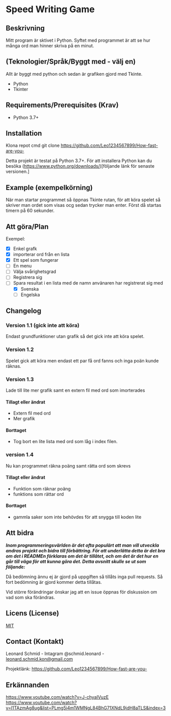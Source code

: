 # Speed Writing Game

## Beskrivning

Mitt program är sktivet i Python. Syftet med programmet är att se hur många ord man hinner skriva på en minut.

## (Teknologier/Språk/Byggt med - välj en)

Allt är byggt med python och sedan är grafiken gjord med Tkinte.

- Python
- Tkinter

## Requirements/Prerequisites (Krav)

- Python 3.7+

## Installation

 Klona repot
cmd  git clone https://github.com/Leo1234567899/How-fast-are-you-


Detta projekt är testat på Python 3.7+. För att installera Python kan du besöka (https://www.python.org/downloads/)[följande länk för senaste versionen.]

## Example (exempelkörning)

När man startar programmet så öppnas Tkinte rutan, för att köra spelet så skriver man ordet som visas ocg sedan trycker man enter. Först då startas timern på 60 sekunder.

## Att göra/Plan

Exempel:

- [x] Enkel grafk
- [x] importerar ord från en lista
- [x] Ett spel som fungerar
- [ ] En menu
- [ ] Välja svårighetsgrad
- [ ] Registrera sig 
- [ ] Spara resultat i en lista med de namn använaren har registrerat sig med
    - [x] Svenska
    - [ ] Engelska

## Changelog

### Version 1.1 (gick inte att köra)

Endast grundfunktioner utan grafik så det gick inte att köra spelet.


### Version 1.2

Spelet gick att köra men endast ett par få ord fanns och inga poän kunde räknas.

### Version 1.3

Lade till lite mer grafik samt en extern fil med ord som imorterades


#### Tillagt eller ändrat

- Extern fil med ord
- Mer grafik

#### Borttaget

- Tog bort en lite lista med ord som låg i index filen.

### version 1.4

Nu kan programmet räkna poäng samt rätta ord som skrevs

#### Tillagt eller ändrat

- Funktion som räknar poäng
- funktions som rättar ord

#### Borttaget

- gammla saker som inte behövdes för att snygga till koden lite

## Att bidra

***Inom programmeringsvärlden är det ofta populärt att man vill utveckla andras projekt och bidra till förbättring. För att underlätta detta är det bra om det i READMEn förklaras om det är tillåtet, och om det är det hur en går till väga för att kunna göra det. Detta avsnitt skulle se ut som följande:*** 

Då bedömning ännu ej är gjord på uppgiften så tillåts inga pull requests. Så fort bedömning är gjord kommer detta tillåtas.  

Vid större förändringar önskar jag att en issue öppnas för diskussion om vad som ska förändras.

## Licens (License)

[MIT](https://choosealicense.com/licenses/mit/)

## Contact (Kontakt)

Leonard Schmid - Intagram @schmid.leonard - leonard.schmid.kon@gmail.com

Projektlänk: https://github.com/Leo1234567899/How-fast-are-you-

## Erkännanden

https://www.youtube.com/watch?v=J-chyaIVuzE
https://www.youtube.com/watch?v=l1TAzmAg8ug&list=PLmg5i4m1WMNgL84BhG71XNdL9jdH8aTLS&index=3
